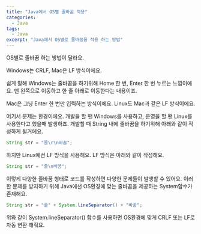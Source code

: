 ```yaml
---
title: "Java에서 OS별 줄바꿈 적용"
categories:
  - Java
tags:
  - Java
excerpt: "Java에서 OS별로 줄바꿈을 적용 하는 방법"
---
```


OS별로 줄바꿈 하는 방법이 달라요.

Windows는 CRLF, Mac은 LF 방식이에요.

쉽게 말해 Windows는 줄바꿈을 하기위해 Home 한 번, Enter 한 번 누르는 느낌이에요.
맨 왼쪽으로 이동하고 한 줄 아래로 이동한다는 내용이죠.

Mac은 그냥 Enter 한 번만 입력하는 방식이에요.
Linux도 Mac과 같은 LF 방식이에요.

여기서 문제는 환경이에요. 개발을 할 땐 Windows를 사용하고, 운영을 할 땐 Linux를 사용한다고 했을때 발생하죠.
개발할 때 String 내에 줄바꿈을 하기위해 아래와 같이 작성하게 될거에요.

```java
String str = "줄\r\n바꿈";
```

하지만 Linux에선 LF 방식을 사용해요. LF 방식은 아래와 같이 작성해요.

```java
String str = "줄\n바꿈";
```

이렇게 다양한 줄바꿈 형태로 코드를 작성하면 다양한 문제들이 발생할 수 있어요.
이러한 문제를 방지하기 위해 Java에선 OS환경에 맞는 줄바꿈을 제공하는 System함수가 존재해요.

```java
String str = "줄" + System.lineSeparator() + "바꿈";
```

위와 같이 System.lineSeparator() 함수를 사용하면 OS환경에 맞게 CRLF 또는 LF로 자동 변환 해줘요.